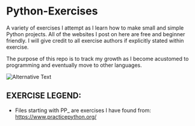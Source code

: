 # Python-Exercises
A variety of exercises I attempt as I learn how to make small and simple Python projects. All of the websites I post on here are free and beginner friendly. I will give credit to all exercise authors if explicitly stated within exercise.

The purpose of this repo is to track my growth as I become acustomed to programming and eventually move to other languages. 

<img
  src="https://github.com/GasGastropoda/Python-Exercises/blob/main/images/stat.svg"
  alt="Alternative Text"
/>

EXERCISE LEGEND:
---------------
- Files starting with PP_ are exercises I have found from:
https://www.practicepython.org/
